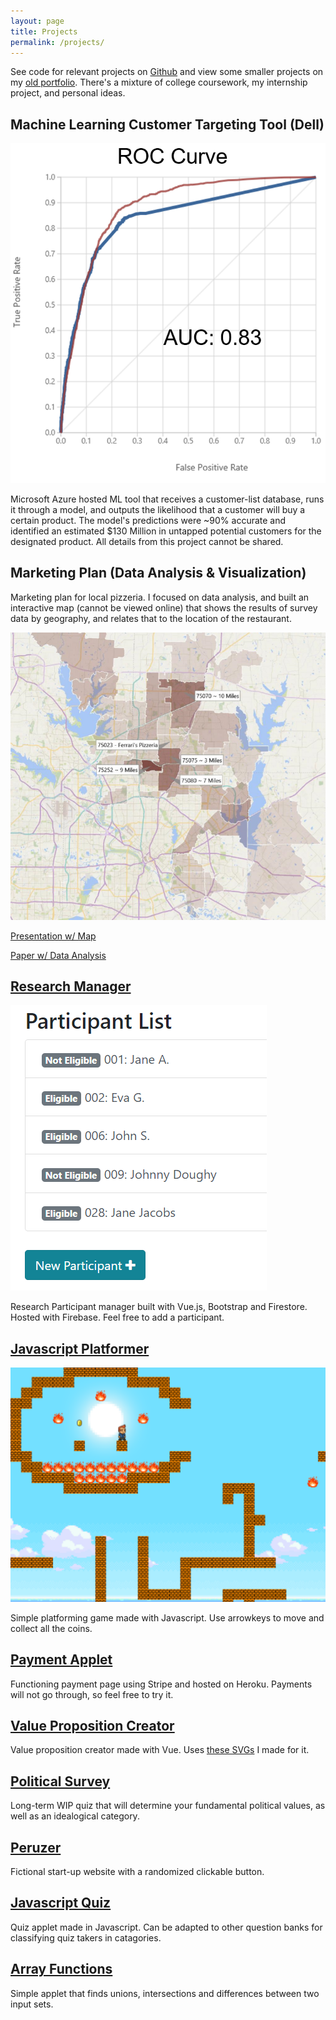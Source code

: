 ```yaml
---
layout: page
title: Projects
permalink: /projects/
---
```


See code for relevant projects on [Github](https://github.com/sidhantmathur?tab=repositories) and view some smaller projects on my [old portfolio](https://sidhantmathur.github.io/bootstrapportfolio/). There's a mixture of college coursework, my internship project, and personal ideas. 

## Machine Learning Customer Targeting Tool (Dell)

![Model Accuracy Results](images/roc.PNG)

Microsoft Azure hosted ML tool that receives a customer-list database, runs it through a model, and outputs the likelihood that a customer will buy a certain product. The model's predictions were ~90% accurate and identified an estimated $130 Million in untapped potential customers for the designated product. All details from this project cannot be shared. 

## Marketing Plan (Data Analysis & Visualization)

Marketing plan for local pizzeria. I focused on data analysis, and built an interactive map (cannot be viewed online) that shows the results of survey data by geography, and relates that to the location of the restaurant. 

[![Video Link](images/map1.PNG)](https://youtu.be/pTh-VVAm5oo?t=13)

[Presentation w/ Map](images/marketingpresentation.pdf)

[Paper w/ Data Analysis](images/marketingplan.pdf)

## [Research Manager](https://research-participant-tracker.firebaseapp.com/#/)

![Research Manager Screenshot](images/research1.png)

Research Participant manager built with Vue.js, Bootstrap and Firestore. Hosted with Firebase. Feel free to add a participant. 

## [Javascript Platformer](https://sidhantmathur.github.io/Platforming-Game/)

![Platformer Screenshot](images/platformer.png)

Simple platforming game made with Javascript. Use arrowkeys to move and collect all the coins. 

## [Payment Applet](https://rocky-caverns-94159.herokuapp.com/)

Functioning payment page using Stripe and hosted on Heroku. Payments will not go through, so feel free to try it. 

## [Value Proposition Creator](https://sidhantmathur.github.io/valueprop-creator/)

Value proposition creator made with Vue. Uses [these SVGs](https://github.com/sidhantmathur/ValueProp-SVGs) I made for it. 

## [Political Survey](https://sidhantmathur.github.io/Political-Values-Survey/)

Long-term WIP quiz that will determine your fundamental political values, as well as an idealogical category. 

## [Peruzer](https://sidhantmathur.github.io/Peruzer/)

Fictional start-up website with a randomized clickable button. 

## [Javascript Quiz](https://sidhantmathur.github.io/JS-Quiz/)

Quiz applet made in Javascript. Can be adapted to other question banks for classifying quiz takers in catagories. 

## [Array Functions](https://sidhantmathur.github.io/Array-Functions/)

Simple applet that finds unions, intersections and differences between two input sets. 

